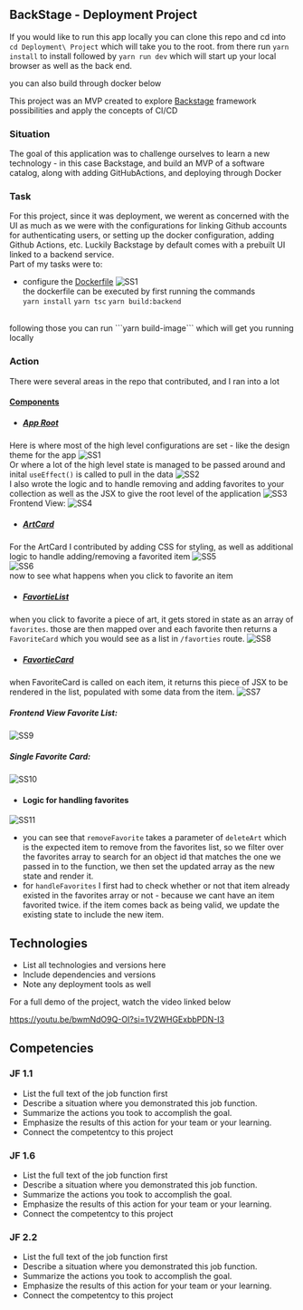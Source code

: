 ## BackStage - Deployment Project

If you would like to run this app locally you can clone this repo and cd into ```cd Deployment\ Project``` which will take you to the root. from there run ```yarn install``` to install followed by ```yarn run dev``` which will start up your local browser as well as the back end.

you can also build through docker below

This project was an MVP created to explore [Backstage](https://backstage.io/docs/overview/what-is-backstage) framework possibilities and apply the concepts of CI/CD

### Situation<br>
The goal of this application was to challenge ourselves to learn a new technology - in this case Backstage, and build an MVP of a software catalog, along with adding GitHubActions, and deploying through Docker

### Task
For this project, since it was deployment, we werent as concerned with the UI as much as we were with the configurations for linking Github accounts for authenticating users, or setting up the docker configuration, adding Github Actions, etc. Luckily Backstage by default comes with a prebuilt UI linked to a backend service.<br>
Part of my tasks were to: 
- configure the [Dockerfile](https://github.com/Keffdu/final-portfolio/blob/main/Deployment%20Project/packages/backend/Dockerfile)
![SS1](./assets/SS1.png)<br>
the dockerfile can be executed by first running the commands <br>
```yarn install```
```yarn tsc```
```yarn build:backend```
<br>
following those you can run ```yarn build-image``` which will get you running locally

### Action
There were several areas in the repo that contributed, and I ran into a lot 
#### [Components](https://github.com/Keffdu/final-portfolio/tree/main/Front%20End%20Project/src/components)
- ##### [App Root](https://github.com/Keffdu/final-portfolio/blob/main/Front%20End%20Project/src/App.jsx)
Here is where most of the high level configurations are set - like the design theme for the app
![SS1](./assets/SS1.png)<br>
Or where a lot of the high level state is managed to be passed around and inital ```useEffect()``` is called to pull in the data
![SS2](./assets/SS2.png)<br>
I also wrote the logic and to handle removing and adding favorites to your collection as well as the JSX to give the root level of the application
![SS3](./assets/SS3.png)<br>
Frontend View:
![SS4](./assets/SS4.png)<br>
- ##### [ArtCard](https://github.com/Keffdu/final-portfolio/blob/main/Front%20End%20Project/src/components/ArtCard.jsx)
For the ArtCard I contributed by adding CSS for styling, as well as additional logic to handle adding/removing a favorited item
![SS5](./assets/SS5.png)<br>
![SS6](./assets/SS6.png)<br>
now to see what happens when you click to favorite an item

- ##### [FavortieList](https://github.com/Keffdu/final-portfolio/blob/main/Front%20End%20Project/src/components/FavoriteList.jsx)
when you click to favorite a piece of art, it gets stored in state as an array of ```favorites```. those are then mapped over and each favorite then returns a ```FavoriteCard``` which you would see as a list in ```/favorties``` route.
![SS8](./assets/SS8.png)<br>
- ##### [FavortieCard](https://github.com/Keffdu/final-portfolio/blob/main/Front%20End%20Project/src/components/FavoriteCard.jsx)
when FavoriteCard is called on each item, it returns this piece of JSX to be rendered in the list, populated with some data from the item.
![SS7](./assets/SS7.png)<br>
##### Frontend View Favorite List:
![SS9](./assets/SS9.png)<br>
##### Single Favorite Card:
![SS10](./assets/SS10.png)<br>
- #### Logic for handling favorites
![SS11](./assets/SS11.png)<br>
- you can see that ```removeFavorite``` takes a parameter of ```deleteArt``` which is the expected item to remove from the favorites list, so we filter over the favorites array to search for an object id that matches the one we passed in to the function, we then set the updated array as the new state and render it.
- for ```handleFavorites``` I first had to check whether or not that item already existed in the favorites array or not - because we cant have an item favorited twice. if the item comes back as being valid, we update the existing state to include the new item.

## Technologies
- List all technologies and versions here
- Include dependencies and versions
- Note any deployment tools as well

For a full demo of the project, watch the video linked below

https://youtu.be/bwmNdO9Q-OI?si=1V2WHGExbbPDN-I3

## Competencies
### JF 1.1
- List the full text of the job function first
- Describe a situation where you demonstrated  this job function.
- Summarize the actions you took to accomplish the goal. 
- Emphasize the results of this action for your team or your learning. 
- Connect the competentcy to this project

### JF 1.6
- List the full text of the job function first
- Describe a situation where you demonstrated  this job function.
- Summarize the actions you took to accomplish the goal. 
- Emphasize the results of this action for your team or your learning. 
- Connect the competentcy to this project

### JF 2.2
- List the full text of the job function first
- Describe a situation where you demonstrated  this job function.
- Summarize the actions you took to accomplish the goal. 
- Emphasize the results of this action for your team or your learning. 
- Connect the competentcy to this project
